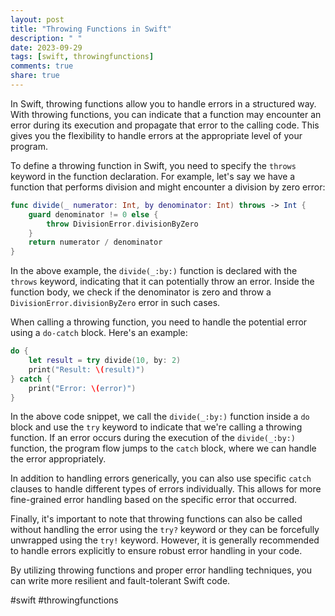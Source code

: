 ```yaml
---
layout: post
title: "Throwing Functions in Swift"
description: " "
date: 2023-09-29
tags: [swift, throwingfunctions]
comments: true
share: true
---
```


In Swift, throwing functions allow you to handle errors in a structured way. With throwing functions, you can indicate that a function may encounter an error during its execution and propagate that error to the calling code. This gives you the flexibility to handle errors at the appropriate level of your program.

To define a throwing function in Swift, you need to specify the `throws` keyword in the function declaration. For example, let's say we have a function that performs division and might encounter a division by zero error:

```swift
func divide(_ numerator: Int, by denominator: Int) throws -> Int {
    guard denominator != 0 else {
        throw DivisionError.divisionByZero
    }
    return numerator / denominator
}
```

In the above example, the `divide(_:by:)` function is declared with the `throws` keyword, indicating that it can potentially throw an error. Inside the function body, we check if the denominator is zero and throw a `DivisionError.divisionByZero` error in such cases.

When calling a throwing function, you need to handle the potential error using a `do-catch` block. Here's an example:

```swift
do {
    let result = try divide(10, by: 2)
    print("Result: \(result)")
} catch {
    print("Error: \(error)")
}
```

In the above code snippet, we call the `divide(_:by:)` function inside a `do` block and use the `try` keyword to indicate that we're calling a throwing function. If an error occurs during the execution of the `divide(_:by:)` function, the program flow jumps to the `catch` block, where we can handle the error appropriately.

In addition to handling errors generically, you can also use specific `catch` clauses to handle different types of errors individually. This allows for more fine-grained error handling based on the specific error that occurred.

Finally, it's important to note that throwing functions can also be called without handling the error using the `try?` keyword or they can be forcefully unwrapped using the `try!` keyword. However, it is generally recommended to handle errors explicitly to ensure robust error handling in your code.

By utilizing throwing functions and proper error handling techniques, you can write more resilient and fault-tolerant Swift code.

#swift #throwingfunctions